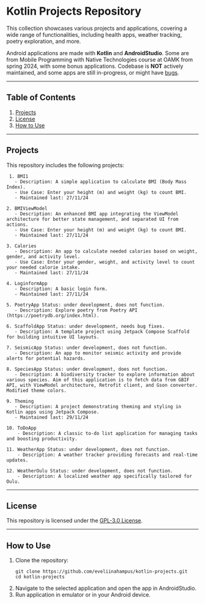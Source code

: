 # Kotlin Projects Repository

This collection showcases various projects and applications, covering a wide range of functionalities, including health apps, weather tracking, poetry exploration, and more.

Android applications are made with **Kotlin** and **AndroidStudio**. Some are from Mobile Programming with Native Technologies course at OAMK from spring 2024, with some bonus applications. Codebase is **NOT** actively maintained, and some apps are still in-progress, or might have <ins>bugs</ins>.

---

## Table of Contents
1. [Projects](#projects)
2. [License](#license)
3. [How to Use](#how-to-use)

---

## Projects

This repository includes the following projects:
```
 1. BMI1
   - Description: A simple application to calculate BMI (Body Mass Index).
   - Use Case: Enter your height (m) and weight (kg) to count BMI.
   - Maintained last: 27/11/24

2. BMIViewModel
   - Description: An enhanced BMI app integrating the ViewModel architecture for better state management, and separated UI from actions.
   - Use Case: Enter your height (m) and weight (kg) to count BMI.
   - Maintained last: 27/11/24

3. Calories
   - Description: An app to calculate needed calories based on weight, gender, and activity level.
   - Use Case: Enter your gender, weight, and activity level to count your needed calorie intake.
   - Maintained last: 27/11/24

4. LoginformApp
   - Description: A basic login form.
   - Maintained last: 27/11/24

5. PoetryApp Status: under development, does not function.
   - Description: Explore poetry from Poetry API (https://poetrydb.org/index.html).

6. ScaffoldApp Status: under development, needs bug fixes.
   - Description: A template project using Jetpack Compose Scaffold for building intuitive UI layouts.

7. SeismicApp Status: under development, does not function.
   - Description: An app to monitor seismic activity and provide alerts for potential hazards.

8. SpeciesApp Status: under development, does not function.
   - Description: A biodiversity tracker to explore information about various species. Aim of this application is to fetch data from GBIF API, with ViewModel architecture, Retrofit client, and Gson converter. Modified theme colors.

9. Theming
   - Description: A project demonstrating theming and styling in Kotlin apps using Jetpack Compose.
   - Maintained last: 29/11/24

10. ToDoApp
    - Description: A classic to-do list application for managing tasks and boosting productivity.

11. WeatherApp Status: under development, does not function.
    - Description: A weather tracker providing forecasts and real-time updates.

12. WeatherOulu Status: under development, does not function.
    - Description: A localized weather app specifically tailored for Oulu.
```

---

## License

This repository is licensed under the [GPL-3.0 License](./LICENSE).

---

## How to Use

1. Clone the repository:
   ```
   git clone https://github.com/eveliinahampus/kotlin-projects.git
   cd kotlin-projects
   ```
2. Navigate to the selected application and open the app in AndroidStudio.
3. Run application in emulator or in your Android device.
